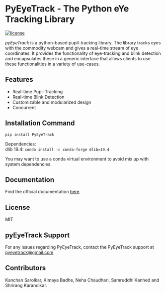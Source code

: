 # PyEyeTrack - The Python eYe Tracking Library

[![license](https://img.shields.io/github/license/DAVFoundation/captain-n3m0.svg?style=flat-square)](https://github.com/algoasylum/pyEyeTrack/blob/master/LICENSE)

*pyEyeTrack* is a python-based pupil-tracking library. The library tracks eyes with the commodity webcam and gives a real-time stream of eye coordinates.  It provides the functionality of eye-tracking and blink detection and encapsulates these in a generic interface that allows clients to use these functionalities in a variety of use-cases. 

## Features
* Real-time Pupil Tracking
* Real-time Blink Detection
* Customizable and modularized design
* Concurrent

## Installation Command
`pip install PyEyeTrack`<br>

Dependencies:<br>
dlib 19.4: `conda install -c conda-forge dlib=19.4`<br>

You may want to use a conda virtual environment to avoid mix up with system dependencies.

## Documentation
Find the official documentation [here](https://algoasylum.github.io/PyTrack/).

## License
MIT

## pyEyeTrack Support
For any issues regarding PyEyeTrack, contact the PyEyeTrack support at pyeyetrack@gmail.com

## Contributors
Kanchan Sarolkar, Kimaya Badhe, Neha Chaudhari, Samruddhi Kanhed and Shrirang Karandikar.
